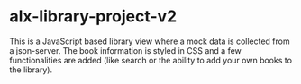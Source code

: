 # alx-library-project-v2
This is a JavaScript based library view where a mock data is collected from a json-server.
The book information is styled in CSS and a few functionalities are added (like search or the ability to add your own books to the library). 
